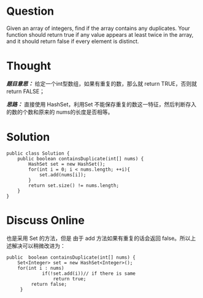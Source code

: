 # Question

Given an array of integers, find if the array contains any duplicates. Your function should return true if any value appears at least twice in the array, and it should return false if every element is distinct.

# Thought

***题目意思：*** 给定一个int型数组，如果有重复的数，那么就 return TRUE，否则就return FALSE；

***思路：*** 直接使用 HashSet，利用Set 不能保存重复的数这一特征，然后判断存入的数的个数和原来的 nums的长度是否相等。

# Solution

```
public class Solution {
    public boolean containsDuplicate(int[] nums) {
        HashSet set = new HashSet();
        for(int i = 0; i < nums.length; ++i){
            set.add(nums[i]);
        }
        return set.size() != nums.length;
    }
}
```

# Discuss Online

也是采用 Set 的方法，但是 由于 add 方法如果有重复的话会返回 false。所以上述解决可以稍微改进为：

```
public  boolean containsDuplicate(int[] nums) {
	Set<Integer> set = new HashSet<Integer>();
    for(int i : nums)
             if(!set.add(i))// if there is same
                 return true; 
         return false;
     }
```





